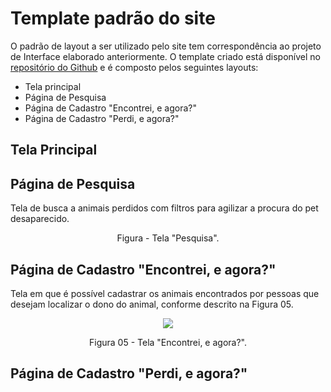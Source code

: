 # Template padrão do site

O padrão de layout a ser utilizado pelo site tem correspondência ao projeto de Interface elaborado anteriormente. O template criado está disponível no [repositório do Github](https://github.com/ICEI-PUC-Minas-PMV-ADS/pmv-ads-2022-1-e1-proj-web-t2-face-pet/tree/main/src/projeto_facepet) e é composto pelos seguintes layouts: 
-	Tela principal
-	Página de Pesquisa
-	Página de Cadastro "Encontrei, e agora?"
-	Página de Cadastro "Perdi, e agora?"

## Tela Principal

## Página de Pesquisa
Tela de busca a animais perdidos com filtros para agilizar a procura do pet desaparecido. 

<p align="center>
<img src="https://github.com/ICEI-PUC-Minas-PMV-ADS/pmv-ads-2022-1-e1-proj-web-t2-face-pet/blob/a6c8920d219722aeb1c615956a5fbf7083b11c92/docs/img/Captura%20de%20ecr%C3%A3%202022-06-03%20231032.png">
</p>

<p align="center"> Figura - Tela "Pesquisa". </p>
                                           
## Página de Cadastro "Encontrei, e agora?"
Tela em que é possível cadastrar os animais encontrados por pessoas que desejam localizar o dono do animal, conforme descrito na Figura 05.

<p align="center">
<img src="https://user-images.githubusercontent.com/100412134/172958365-85883fa1-a7be-46c7-aedd-2f5c572d6f71.png")
 </p>

<p align="center"> Figura 05 - Tela "Encontrei, e agora?". </p>  

## Página de Cadastro "Perdi, e agora?"

